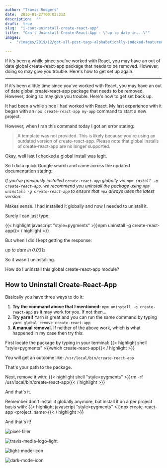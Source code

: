 ```yaml
---
author: "Travis Rodgers"
date:  2020-01-27T00:03:21Z
description:  ""
draft:  true
slug:  "i-cant-uninstall-create-react-app"
title:  "Can't Uninstall Create-React-App - \"up to date in...\""
images: 
  -  "/images/2019/12/get-all-post-tags-alphabetically-indexed-featured.png"

---
```



<div class="lead-paragraph"><span class="dropcap">I</span>f it's been a whille since you've worked with React, you may have an out of date global create-react-app package that needs to be removed. However, doing so may give you trouble. Here's how to get set up again. </div>
<hr class="lead-hr">

If it's been a little time since you've worked with React, you may have an out of date global create-react-app package that needs to be removed. However, doing so may give you trouble. Here's how to get set back up.

It had been a while since I had worked with React. My last experience with it began with an ```npx create-react-app my-app``` command to start a new project. 

However, when I ran this command today I got an error stating:

> A template was not provided. This is likely because you're using an outdated version of create-react-app.
Please note that global installs of create-react-app are no longer supported.

Okay, well last I checked a global install was legit.

So I did a quick Google search and came across the updated documentation stating:

*If you've previously installed ```create-react-app``` globally via ```npm install -g create-react-app```, we recommend you uninstall the package using ```npm uninstall -g create-react-app``` to ensure that ```npx``` always uses the latest version.*

Makes sense. I had installed it globally and now I needed to unistall it.

Surely I can just type:

{{< highlight javascript "style=pygments" >}}npm uninstall -g create-react-app{{< / highlight >}}

But when I did I kept getting the response:

_up to date in 0.031s_

So it wasn't uninstalling.

How do I uninstall this global create-react-app module?

## How to Uninstall Create-React-App
Basically you have three ways to do it:

1. **Try the command above that I mentioned:** ```npm uninstall -g create-react-app``` as it may work for you. If not then... 
2. **Try yarn!!** Yarn is great and you can run the same command by typing ```yarn global remove create-react-app```
3. **A manual removal.** If neither of the above work, which is what happened in my case then try this:

First locate the package by typing in your terminal:
{{< highlight shell "style=pygments" >}}which create-react-app{{< / highlight >}}

You will get an outcome like: ```/usr/local/bin/create-react-app```

That's your path to the package. 
 
Next, remove it with:
{{< highlight shell "style=pygments" >}}rm -rf /usr/local/bin/create-react-app{{< / highlight >}}

And that's it. 

Remember don't install it globally anymore, but install it on a per project basis with:
{{< highlight javascript "style=pygments" >}}npx create-react-app <project_name>{{< / highlight >}}

And that's it!

![pixel-filler](/images/2020/01/pixel-filler.png)

![travis-media-logo-light](/images/2020/01/travis-media-logo-light.png)

![light-mode-icon](/images/2020/01/light-mode-icon.png)

![dark-mode-icon](/images/2020/01/dark-mode-icon.png)



